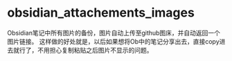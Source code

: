 # obsidian_attachements_images
Obsidian笔记中所有图片的备份，图片自动上传至github图床，并自动返回一个图片链接。
这样做的好处就是，以后如果想将Ob中的笔记分享出去，直接copy进去就行了，不用担心复制粘贴之后图片不显示的问题。
